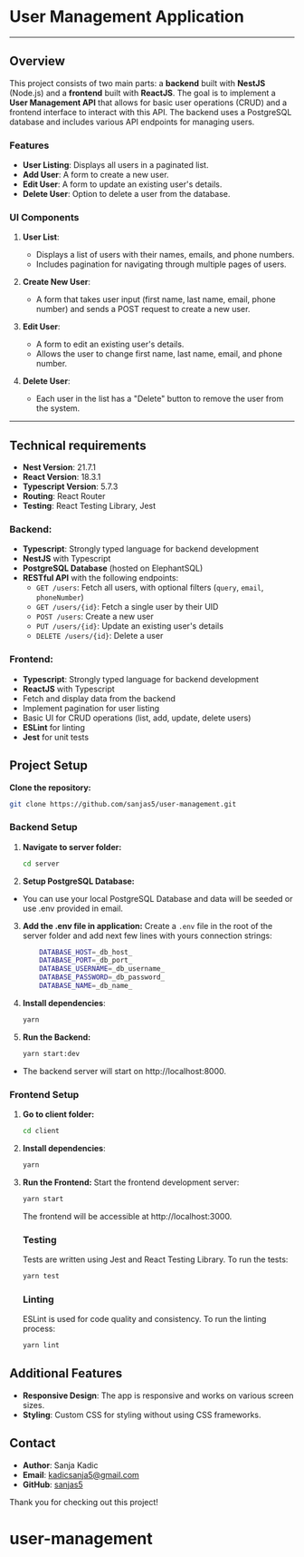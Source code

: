 # User Management Application

---

## Overview

This project consists of two main parts: a **backend** built with **NestJS** (Node.js) and a **frontend** built with **ReactJS**. The goal is to implement a **User Management API** that allows for basic user operations (CRUD) and a frontend interface to interact with this API. The backend uses a PostgreSQL database and includes various API endpoints for managing users.

### Features

- **User Listing**: Displays all users in a paginated list.
- **Add User**: A form to create a new user.
- **Edit User**: A form to update an existing user's details.
- **Delete User**: Option to delete a user from the database.

### UI Components

1. **User List**:

   - Displays a list of users with their names, emails, and phone numbers.
   - Includes pagination for navigating through multiple pages of users.

2. **Create New User**:

   - A form that takes user input (first name, last name, email, phone number) and sends a POST request to create a new user.

3. **Edit User**:

   - A form to edit an existing user's details.
   - Allows the user to change first name, last name, email, and phone number.

4. **Delete User**:
   - Each user in the list has a "Delete" button to remove the user from the system.

---

## Technical requirements

- **Nest Version**: 21.7.1
- **React Version**: 18.3.1
- **Typescript Version**: 5.7.3
- **Routing**: React Router
- **Testing**: React Testing Library, Jest

### Backend:

- **Typescript**: Strongly typed language for backend development
- **NestJS** with Typescript
- **PostgreSQL Database** (hosted on ElephantSQL)
- **RESTful API** with the following endpoints:
  - `GET /users`: Fetch all users, with optional filters (`query`, `email`, `phoneNumber`)
  - `GET /users/{id}`: Fetch a single user by their UID
  - `POST /users`: Create a new user
  - `PUT /users/{id}`: Update an existing user's details
  - `DELETE /users/{id}`: Delete a user

### Frontend:

- **Typescript**: Strongly typed language for backend development
- **ReactJS** with Typescript
- Fetch and display data from the backend
- Implement pagination for user listing
- Basic UI for CRUD operations (list, add, update, delete users)
- **ESLint** for linting
- **Jest** for unit tests

## Project Setup

**Clone the repository:**

```bash
git clone https://github.com/sanjas5/user-management.git
```

### Backend Setup

1. **Navigate to server folder:**
   ```bash
   cd server
   ```
2. **Setup PostgreSQL Database:**

- You can use your local PostgreSQL Database and data will be seeded or use .env provided in email.

3. **Add the .env file in application:**
   Create a `.env` file in the root of the server folder and add next few lines with yours connection strings:
   ```bash
       DATABASE_HOST=_db_host_
       DATABASE_PORT=_db_port_
       DATABASE_USERNAME=_db_username_
       DATABASE_PASSWORD=_db_password_
       DATABASE_NAME=_db_name_
   ```
4. **Install dependencies**:
   ```bash
   yarn
   ```
5. **Run the Backend:**
   ```bash
   yarn start:dev
   ```

- The backend server will start on http://localhost:8000.

### Frontend Setup

1. **Go to client folder:**

   ```bash
   cd client
   ```

2. **Install dependencies**:
   ```bash
   yarn
   ```
3. **Run the Frontend:** Start the frontend development server:

   ```bash
   yarn start
   ```

   The frontend will be accessible at http://localhost:3000.

   ### Testing

   Tests are written using Jest and React Testing Library. To run the tests:

   ```bash
   yarn test
   ```

   ### Linting

   ESLint is used for code quality and consistency. To run the linting process:

   ```bash
   yarn lint
   ```

## Additional Features

- **Responsive Design**: The app is responsive and works on various screen sizes.
- **Styling**: Custom CSS for styling without using CSS frameworks.

## Contact

- **Author**: Sanja Kadic
- **Email**: kadicsanja5@gmail.com
- **GitHub**: [sanjas5](https://github.com/sanjas5)

Thank you for checking out this project!
# user-management
